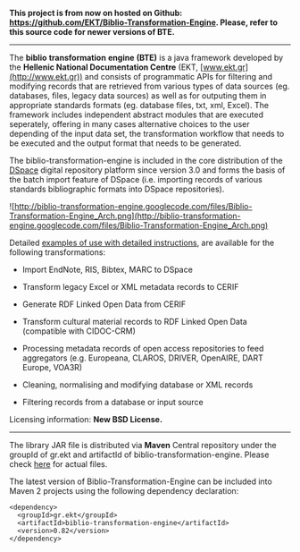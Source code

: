 **This project is  from now on hosted on Github: https://github.com/EKT/Biblio-Transformation-Engine. Please, refer to this source code for newer versions of BTE.**


---


The **biblio** **transformation** **engine** **(BTE)** is a java framework developed by the **Hellenic National Documentation Centre** (EKT, [www.ekt.gr](http://www.ekt.gr)) and consists of programmatic APIs for filtering and modifying records that are retrieved from various types of data sources (eg. databases, files, legacy data sources) as well as for outputing them in appropriate standards formats (eg. database files, txt, xml, Excel). The framework includes independent abstract modules that are executed seperately, offering in many cases alternative choices to the user depending of the input data set, the transformation workflow that needs to be executed and the output format that needs to be generated.

The biblio-transformation-engine is included in the core distribution of the [DSpace](http://dspace.org) digital repository platform since version 3.0 and forms the basis of the batch import feature of DSpace (i.e. importing records of various standards bibliographic formats into DSpace repositories).

![http://biblio-transformation-engine.googlecode.com/files/Biblio-Transformation-Engine_Arch.png](http://biblio-transformation-engine.googlecode.com/files/Biblio-Transformation-Engine_Arch.png)

Detailed [examples of use with detailed instructions](http://biblio-transformation-engine.googlecode.com/files/transformation%20engine%20manual_en.pdf), are available for the following transformations:

  * Import EndNote, RIS, Bibtex, MARC to DSpace

  * Transform legacy Excel or XML metadata records to CERIF

  * Generate RDF Linked Open Data from CERIF

  * Transform cultural material records to RDF Linked Open Data (compatible with CIDOC-CRM)

  * Processing metadata records of open access repositories to feed aggregators (e.g. Europeana, CLAROS, DRIVER, OpenAIRE, DART Europe, VOA3R)

  * Cleaning, normalising and modifying database or XML records

  * Filtering records from a database or input source

Licensing information: **New BSD License.**


---


The library JAR file is distributed via **Maven**  Central repository under the groupId of gr.ekt and artifactId of biblio-transformation-engine. Please check [here](http://central.maven.org/maven2/gr/ekt/biblio-transformation-engine/) for actual files.

The latest version of Biblio-Transformation-Engine can be included into Maven 2 projects using the following dependency declaration:

```
<dependency>
  <groupId>gr.ekt</groupId>
  <artifactId>biblio-transformation-engine</artifactId>
  <version>0.82</version>
</dependency>
```